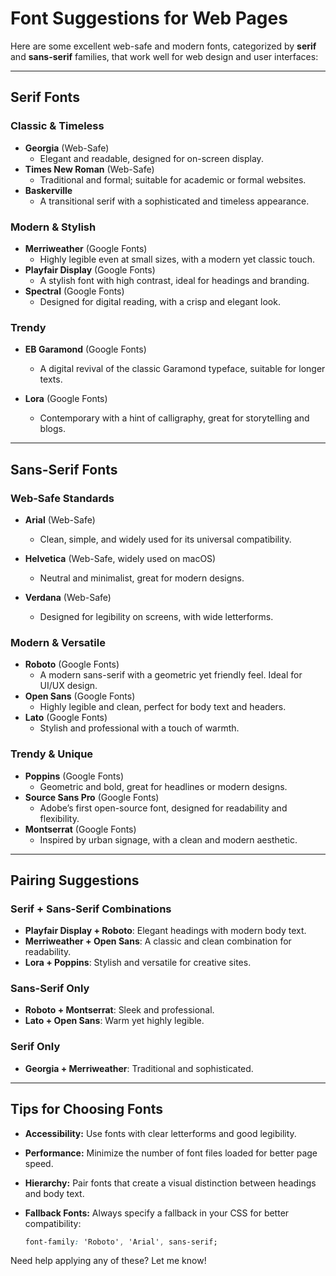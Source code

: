 ﻿# Font Suggestions for Web Pages

Here are some excellent web-safe and modern fonts, categorized by **serif** and **sans-serif** families, that work well for web design and user interfaces:

---

## **Serif Fonts**

### **Classic & Timeless**

+ **Georgia** (Web-Safe)
  + Elegant and readable, designed for on-screen display.
+ **Times New Roman** (Web-Safe)
  + Traditional and formal; suitable for academic or formal websites.
+ **Baskerville**
  + A transitional serif with a sophisticated and timeless appearance.

### **Modern & Stylish**

+ **Merriweather** (Google Fonts)
  + Highly legible even at small sizes, with a modern yet classic touch.
+ **Playfair Display** (Google Fonts)
  + A stylish font with high contrast, ideal for headings and branding.
+ **Spectral** (Google Fonts)
  + Designed for digital reading, with a crisp and elegant look.

### **Trendy**

+ **EB Garamond** (Google Fonts)
  + A digital revival of the classic Garamond typeface, suitable for longer texts.

+ **Lora** (Google Fonts)
  + Contemporary with a hint of calligraphy, great for storytelling and blogs.

---

## **Sans-Serif Fonts**

### **Web-Safe Standards**

+ **Arial** (Web-Safe)
  + Clean, simple, and widely used for its universal compatibility.

+ **Helvetica** (Web-Safe, widely used on macOS)
  + Neutral and minimalist, great for modern designs.

+ **Verdana** (Web-Safe)
  + Designed for legibility on screens, with wide letterforms.

### **Modern & Versatile**

+ **Roboto** (Google Fonts)
  + A modern sans-serif with a geometric yet friendly feel. Ideal for UI/UX design.
+ **Open Sans** (Google Fonts)
  + Highly legible and clean, perfect for body text and headers.
+ **Lato** (Google Fonts)
  + Stylish and professional with a touch of warmth.

### **Trendy & Unique**

+ **Poppins** (Google Fonts)
  + Geometric and bold, great for headlines or modern designs.
+ **Source Sans Pro** (Google Fonts)
  + Adobe’s first open-source font, designed for readability and flexibility.
+ **Montserrat** (Google Fonts)
  + Inspired by urban signage, with a clean and modern aesthetic.

---

## **Pairing Suggestions**

### Serif + Sans-Serif Combinations

+ **Playfair Display + Roboto**: Elegant headings with modern body text.
+ **Merriweather + Open Sans**: A classic and clean combination for readability.
+ **Lora + Poppins**: Stylish and versatile for creative sites.

### Sans-Serif Only

+ **Roboto + Montserrat**: Sleek and professional.
+ **Lato + Open Sans**: Warm yet highly legible.

### Serif Only

+ **Georgia + Merriweather**: Traditional and sophisticated.

---

## **Tips for Choosing Fonts**

+ **Accessibility:** Use fonts with clear letterforms and good legibility.
+ **Performance:** Minimize the number of font files loaded for better page speed.
+ **Hierarchy:** Pair fonts that create a visual distinction between headings and body text.
+ **Fallback Fonts:** Always specify a fallback in your CSS for better compatibility:

   ```css
   font-family: 'Roboto', 'Arial', sans-serif;
   ```

Need help applying any of these? Let me know!
